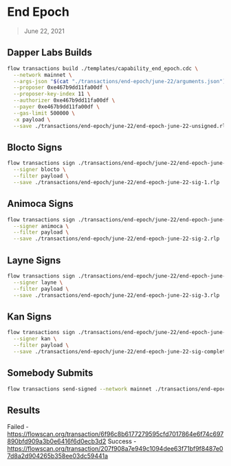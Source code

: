 # End Epoch
> June 22, 2021

## Dapper Labs Builds

```sh
flow transactions build ./templates/capability_end_epoch.cdc \
  --network mainnet \
  --args-json "$(cat "./transactions/end-epoch/june-22/arguments.json")" \
  --proposer 0xe467b9dd11fa00df \
  --proposer-key-index 11 \
  --authorizer 0xe467b9dd11fa00df \
  --payer 0xe467b9dd11fa00df \
  --gas-limit 500000 \
  -x payload \
  --save ./transactions/end-epoch/june-22/end-epoch-june-22-unsigned.rlp
```

## Blocto Signs

```sh
flow transactions sign ./transactions/end-epoch/june-22/end-epoch-june-22-unsigned.rlp \
  --signer blocto \
  --filter payload \
  --save ./transactions/end-epoch/june-22/end-epoch-june-22-sig-1.rlp
```

## Animoca Signs

```sh
flow transactions sign ./transactions/end-epoch/june-22/end-epoch-june-22-sig-1.rlp \
  --signer animoca \
  --filter payload \
  --save ./transactions/end-epoch/june-22/end-epoch-june-22-sig-2.rlp
```

## Layne Signs

```sh
flow transactions sign ./transactions/end-epoch/june-22/end-epoch-june-22-sig-2.rlp \
  --signer layne \
  --filter payload \
  --save ./transactions/end-epoch/june-22/end-epoch-june-22-sig-3.rlp
```

## Kan Signs

```sh
flow transactions sign ./transactions/end-epoch/june-22/end-epoch-june-22-sig-3.rlp \
  --signer kan \
  --filter payload \
  --save ./transactions/end-epoch/june-22/end-epoch-june-22-sig-complete.rlp
```

## Somebody Submits

```sh
flow transactions send-signed --network mainnet ./transactions/end-epoch/june-22/end-epoch-june-22-sig-complete.rlp
```

## Results

Failed - https://flowscan.org/transaction/6f96c8b6177279595cfd7017864e6f74c697890bfd909a3b0e6416f6d0ecb3d2
Success - https://flowscan.org/transaction/207f908a7e949c1094dee63f71bf9f8487e07d8a2d904265b358ee03dc59441a
